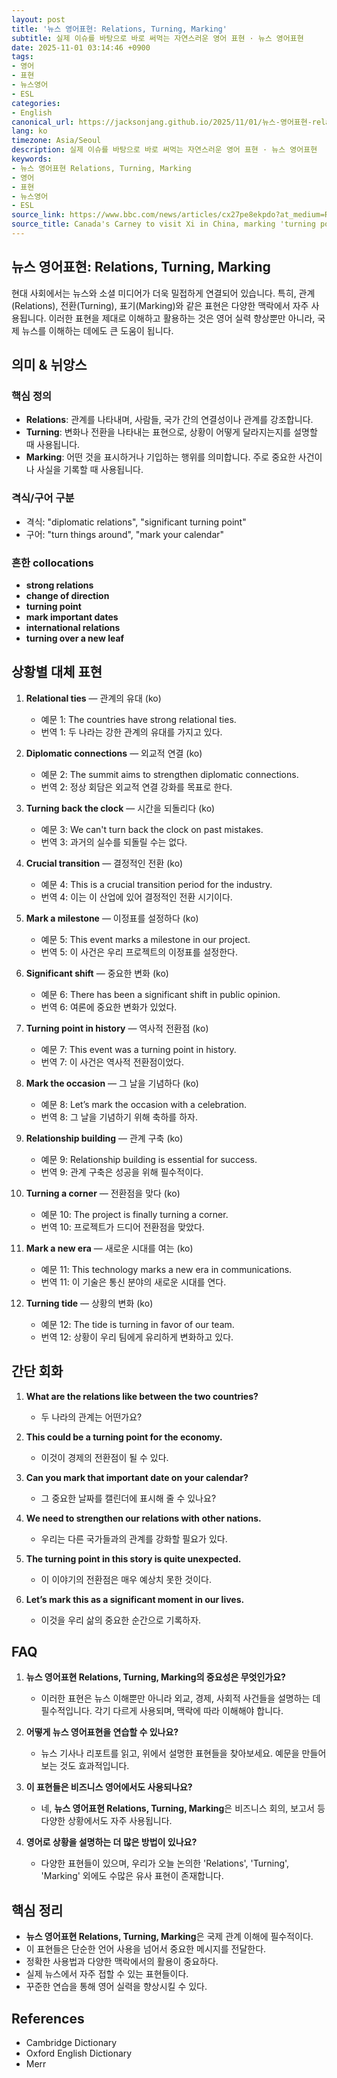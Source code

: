 ```yaml
---
layout: post
title: '뉴스 영어표현: Relations, Turning, Marking'
subtitle: 실제 이슈를 바탕으로 바로 써먹는 자연스러운 영어 표현 · 뉴스 영어표현
date: 2025-11-01 03:14:46 +0900
tags:
- 영어
- 표현
- 뉴스영어
- ESL
categories:
- English
canonical_url: https://jacksonjang.github.io/2025/11/01/뉴스-영어표현-relations-turning-marking/
lang: ko
timezone: Asia/Seoul
description: 실제 이슈를 바탕으로 바로 써먹는 자연스러운 영어 표현 · 뉴스 영어표현
keywords:
- 뉴스 영어표현 Relations, Turning, Marking
- 영어
- 표현
- 뉴스영어
- ESL
source_link: https://www.bbc.com/news/articles/cx27pe8ekpdo?at_medium=RSS&at_campaign=rss
source_title: Canada's Carney to visit Xi in China, marking 'turning point' in relations
---
```


## 뉴스 영어표현: Relations, Turning, Marking

현대 사회에서는 뉴스와 소셜 미디어가 더욱 밀접하게 연결되어 있습니다. 특히, 관계(Relations), 전환(Turning), 표기(Marking)와 같은 표현은 다양한 맥락에서 자주 사용됩니다. 이러한 표현을 제대로 이해하고 활용하는 것은 영어 실력 향상뿐만 아니라, 국제 뉴스를 이해하는 데에도 큰 도움이 됩니다.

## 의미 & 뉘앙스

### 핵심 정의
- **Relations**: 관계를 나타내며, 사람들, 국가 간의 연결성이나 관계를 강조합니다.
- **Turning**: 변화나 전환을 나타내는 표현으로, 상황이 어떻게 달라지는지를 설명할 때 사용됩니다.
- **Marking**: 어떤 것을 표시하거나 기입하는 행위를 의미합니다. 주로 중요한 사건이나 사실을 기록할 때 사용됩니다.

### 격식/구어 구분
- 격식: "diplomatic relations", "significant turning point"
- 구어: "turn things around", "mark your calendar"

### 흔한 collocations
- **strong relations**
- **change of direction**
- **turning point**
- **mark important dates**
- **international relations**
- **turning over a new leaf**

## 상황별 대체 표현

1. **Relational ties** — 관계의 유대 (ko)
   - 예문 1: The countries have strong relational ties.
   - 번역 1: 두 나라는 강한 관계의 유대를 가지고 있다.

2. **Diplomatic connections** — 외교적 연결 (ko)
   - 예문 2: The summit aims to strengthen diplomatic connections.
   - 번역 2: 정상 회담은 외교적 연결 강화를 목표로 한다.

3. **Turning back the clock** — 시간을 되돌리다 (ko)
   - 예문 3: We can't turn back the clock on past mistakes.
   - 번역 3: 과거의 실수를 되돌릴 수는 없다.

4. **Crucial transition** — 결정적인 전환 (ko)
   - 예문 4: This is a crucial transition period for the industry.
   - 번역 4: 이는 이 산업에 있어 결정적인 전환 시기이다.

5. **Mark a milestone** — 이정표를 설정하다 (ko)
   - 예문 5: This event marks a milestone in our project.
   - 번역 5: 이 사건은 우리 프로젝트의 이정표를 설정한다.

6. **Significant shift** — 중요한 변화 (ko)
   - 예문 6: There has been a significant shift in public opinion.
   - 번역 6: 여론에 중요한 변화가 있었다.

7. **Turning point in history** — 역사적 전환점 (ko)
   - 예문 7: This event was a turning point in history.
   - 번역 7: 이 사건은 역사적 전환점이었다.

8. **Mark the occasion** — 그 날을 기념하다 (ko)
   - 예문 8: Let’s mark the occasion with a celebration.
   - 번역 8: 그 날을 기념하기 위해 축하를 하자.

9. **Relationship building** — 관계 구축 (ko)
   - 예문 9: Relationship building is essential for success.
   - 번역 9: 관계 구축은 성공을 위해 필수적이다.

10. **Turning a corner** — 전환점을 맞다 (ko)
    - 예문 10: The project is finally turning a corner.
    - 번역 10: 프로젝트가 드디어 전환점을 맞았다.

11. **Mark a new era** — 새로운 시대를 여는 (ko)
    - 예문 11: This technology marks a new era in communications.
    - 번역 11: 이 기술은 통신 분야의 새로운 시대를 연다.

12. **Turning tide** — 상황의 변화 (ko)
    - 예문 12: The tide is turning in favor of our team.
    - 번역 12: 상황이 우리 팀에게 유리하게 변화하고 있다.

## 간단 회화

1. **What are the relations like between the two countries?** 
   - 두 나라의 관계는 어떤가요? 

2. **This could be a turning point for the economy.** 
   - 이것이 경제의 전환점이 될 수 있다. 

3. **Can you mark that important date on your calendar?**
   - 그 중요한 날짜를 캘린더에 표시해 줄 수 있나요?

4. **We need to strengthen our relations with other nations.**
   - 우리는 다른 국가들과의 관계를 강화할 필요가 있다.

5. **The turning point in this story is quite unexpected.**
   - 이 이야기의 전환점은 매우 예상치 못한 것이다.

6. **Let’s mark this as a significant moment in our lives.**
   - 이것을 우리 삶의 중요한 순간으로 기록하자. 

## FAQ

1. **뉴스 영어표현 Relations, Turning, Marking의 중요성은 무엇인가요?**
   - 이러한 표현은 뉴스 이해뿐만 아니라 외교, 경제, 사회적 사건들을 설명하는 데 필수적입니다. 각기 다르게 사용되며, 맥락에 따라 이해해야 합니다.

2. **어떻게 뉴스 영어표현을 연습할 수 있나요?**
   - 뉴스 기사나 리포트를 읽고, 위에서 설명한 표현들을 찾아보세요. 예문을 만들어보는 것도 효과적입니다.

3. **이 표현들은 비즈니스 영어에서도 사용되나요?**
   - 네, **뉴스 영어표현 Relations, Turning, Marking**은 비즈니스 회의, 보고서 등 다양한 상황에서도 자주 사용됩니다.

4. **영어로 상황을 설명하는 더 많은 방법이 있나요?**
   - 다양한 표현들이 있으며, 우리가 오늘 논의한 'Relations', 'Turning', 'Marking' 외에도 수많은 유사 표현이 존재합니다.

## 핵심 정리
- **뉴스 영어표현 Relations, Turning, Marking**은 국제 관계 이해에 필수적이다.
- 이 표현들은 단순한 언어 사용을 넘어서 중요한 메시지를 전달한다.
- 정확한 사용법과 다양한 맥락에서의 활용이 중요하다.
- 실제 뉴스에서 자주 접할 수 있는 표현들이다.
- 꾸준한 연습을 통해 영어 실력을 향상시킬 수 있다.

## References
- Cambridge Dictionary
- Oxford English Dictionary
- Merr